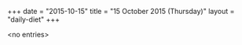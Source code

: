 +++
date = "2015-10-15"
title = "15 October 2015 (Thursday)"
layout = "daily-diet"
+++

\<no entries\>